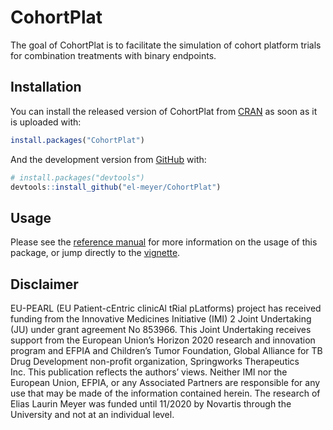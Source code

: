 
<!-- README.md is generated from README.Rmd. Please edit that file -->

# CohortPlat

<!-- badges: start -->
<!-- badges: end -->

The goal of CohortPlat is to facilitate the simulation of cohort
platform trials for combination treatments with binary endpoints.

## Installation

You can install the released version of CohortPlat from
[CRAN](https://CRAN.R-project.org) as soon as it is uploaded with:

``` r
install.packages("CohortPlat")
```

And the development version from [GitHub](https://github.com/) with:

``` r
# install.packages("devtools")
devtools::install_github("el-meyer/CohortPlat")
```

## Usage

Please see the [reference
manual](https://el-meyer.github.io/CohortPlat/) for more information on
the usage of this package, or jump directly to the
[vignette](https://el-meyer.github.io/CohortPlat/articles/my-vignette.html).

## Disclaimer

EU-PEARL (EU Patient-cEntric clinicAl tRial pLatforms) project has
received funding from the Innovative Medicines Initiative (IMI) 2 Joint
Undertaking (JU) under grant agreement No 853966. This Joint Undertaking
receives support from the European Union’s Horizon 2020 research and
innovation program and EFPIA and Children’s Tumor Foundation, Global
Alliance for TB Drug Development non-profit organization, Springworks
Therapeutics Inc. This publication reflects the authors’ views. Neither
IMI nor the European Union, EFPIA, or any Associated Partners are
responsible for any use that may be made of the information contained
herein. The research of Elias Laurin Meyer was funded until 11/2020 by
Novartis through the University and not at an individual level.
